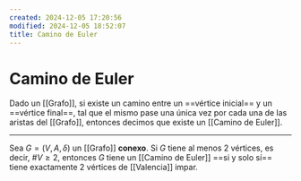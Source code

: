 ```yaml
---
created: 2024-12-05 17:20:56
modified: 2024-12-05 18:52:07
title: Camino de Euler
---
```


# Camino de Euler

Dado un [[Grafo]], si existe un camino entre un ==vértice inicial== y un ==vértice final==, tal que el mismo pase una única vez por cada una de las aristas del [[Grafo]], entonces decimos que existe un [[Camino de Euler]].

---

Sea $G = (V, A, \delta)$ un [[Grafo]] **conexo**. Si $G$ tiene al menos 2 vértices, es decir, $\# V \geq 2$, entonces $G$ tiene un [[Camino de Euler]] ==si y solo sí== tiene exactamente 2 vértices de [[Valencia]] impar.
